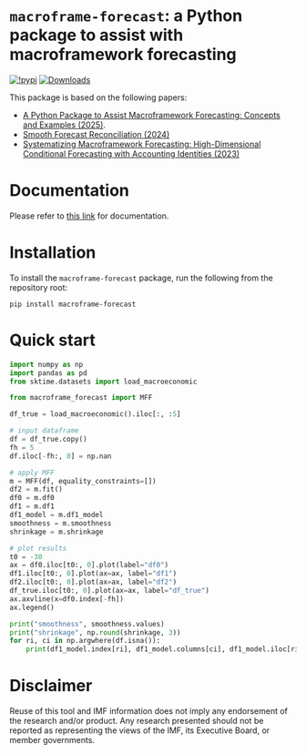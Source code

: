 # `macroframe-forecast`: a Python package to assist with macroframework forecasting


[![!pypi](https://img.shields.io/pypi/v/macroframe-forecast?color=green)](https://pypi.org/project/macroframe-forecast/) [![Downloads](https://static.pepy.tech/personalized-badge/macroframe-forecast?period=total&units=international_system&left_color=grey&right_color=blue&left_text=cumulative%20(pypi))](https://pepy.tech/project/macroframe-forecast)

This package is based on the following papers:
* [A Python Package to Assist Macroframework Forecasting: Concepts and Examples (2025)](https://www.imf.org/en/Publications/WP/Issues/2025/08/29/A-Python-Package-to-Assist-Macroframework-Forecasting-Concepts-and-Examples-570041).
* [Smooth Forecast Reconciliation (2024)](https://www.imf.org/en/Publications/WP/Issues/2024/03/22/Smooth-Forecast-Reconciliation-546654)
* [Systematizing Macroframework Forecasting: High-Dimensional Conditional Forecasting with Accounting Identities (2023)](https://link.springer.com/article/10.1057/s41308-023-00225-8)

# Documentation

Please refer to [this link](https://sakaiando.github.io/macroframe-forecast/) for documentation.

# Installation

To install the `macroframe-forecast` package, run the following from the repository root:

```shell
pip install macroframe-forecast
```

# Quick start

```python
import numpy as np
import pandas as pd
from sktime.datasets import load_macroeconomic

from macroframe_forecast import MFF

df_true = load_macroeconomic().iloc[:, :5]

# input dataframe
df = df_true.copy()
fh = 5
df.iloc[-fh:, 0] = np.nan

# apply MFF
m = MFF(df, equality_constraints=[])
df2 = m.fit()
df0 = m.df0
df1 = m.df1
df1_model = m.df1_model
smoothness = m.smoothness
shrinkage = m.shrinkage

# plot results
t0 = -30
ax = df0.iloc[t0:, 0].plot(label="df0")
df1.iloc[t0:, 0].plot(ax=ax, label="df1")
df2.iloc[t0:, 0].plot(ax=ax, label="df2")
df_true.iloc[t0:, 0].plot(ax=ax, label="df_true")
ax.axvline(x=df0.index[-fh])
ax.legend()

print("smoothness", smoothness.values)
print("shrinkage", np.round(shrinkage, 3))
for ri, ci in np.argwhere(df.isna()):
    print(df1_model.index[ri], df1_model.columns[ci], df1_model.iloc[ri, ci].best_params_)
```

# Disclaimer

Reuse of this tool and IMF information does not imply any endorsement of the research and/or product. Any research presented should not be reported as representing the views of the IMF, its Executive Board, or member governments.
